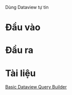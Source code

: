 Dùng Dataview tự tin
# Đầu vào
# Đầu ra

# Tài liệu
[Basic Dataview Query Builder](https://s-blu.github.io/basic-dataview-query-builder/)